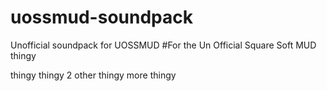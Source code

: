 # uossmud-soundpack
 Unofficial soundpack for UOSSMUD
#For the Un Official Square Soft MUD
thingy

thingy
thingy 2
other thingy
more thingy